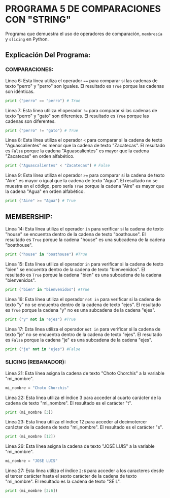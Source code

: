 # PROGRAMA 5 DE COMPARACIONES CON "STRING"
Programa que demuestra el uso de operadores de comparación, `membresía` y `slicing` en Python.
## Explicación Del Programa:

### COMPARACIONES:

Línea 6: Esta línea utiliza el operador `==` para comparar si las cadenas de texto "perro" y "perro" son iguales. El resultado es `True` porque las cadenas son idénticas.

```python
print ("perro" == "perro") # True
```

Línea 7: Esta línea utiliza el operador `!=` para comparar si las cadenas de texto "perro" y "gato" son diferentes. El resultado es `True` porque las cadenas son diferentes.

```python
print ("perro" != "gato") # True
```

Línea 8: Esta línea utiliza el operador `<` para comparar si la cadena de texto "Aguascalientes" es menor que la cadena de texto "Zacatecas". El resultado es `False` porque la cadena "Aguascalientes" es mayor que la cadena "Zacatecas" en orden alfabético.

```python
print ("Aguascalientes" < "Zacatecas") # False
```

Línea 9: Esta línea utiliza el operador `>=` para comparar si la cadena de texto "Aire" es mayor o igual que la cadena de texto "Agua". El resultado no se muestra en el código, pero sería `True` porque la cadena "Aire" es mayor que la cadena "Agua" en orden alfabético.

```python
print ("Aire" >= "Agua") # True
```

## MEMBERSHIP:
Línea 14: Esta línea utiliza el operador `in` para verificar si la cadena de texto "house" se encuentra dentro de la cadena de texto "boathouse". El resultado es `True` porque la cadena "house" es una subcadena de la cadena "boathouse".

```python
print ("house" in "boathouse") #True
```

Línea 15: Esta línea utiliza el operador `in` para verificar si la cadena de texto "bien" se encuentra dentro de la cadena de texto "bienvenidos". El resultado es `True` porque la cadena "bien" es una subcadena de la cadena "bienvenidos".

```python
print ("bien" in "bienvenidos") #True
```

Línea 16: Esta línea utiliza el operador `not in` para verificar si la cadena de texto "y" no se encuentra dentro de la cadena de texto "ejes". El resultado es `True` porque la cadena "y" no es una subcadena de la cadena "ejes".

```python
print ("y" not in "ejes") #True
```

Línea 17:  Esta línea utiliza el operador `not in` para verificar si la cadena de texto "je" no se encuentra dentro de la cadena de texto "ejes". El resultado es `False` porque la cadena "je" es una subcadena de la cadena "ejes".

```python
print ("je" not in "ejes") #False
```

### SLICING (REBANADOR):
Línea 21: Esta línea asigna la cadena de texto "Choto Chorchis" a la variable "mi_nombre".

```python
mi_nombre = "Choto Chorchis"
```

Línea 22: Esta línea utiliza el índice 3 para acceder al cuarto carácter de la cadena de texto "mi_nombre". El resultado es el carácter "t".

```python
print (mi_nombre [3])
```

Línea 23: Esta línea utiliza el índice 12 para acceder al decimotercer carácter de la cadena de texto "mi_nombre". El resultado es el carácter "s".

```python
print (mi_nombre [12])
```

Línea 26: Esta línea asigna la cadena de texto "JOSÉ LUIS" a la variable "mi_nombre".

```python
mi_nombre = "JOSÉ LUIS"
```

Línea 27: Esta línea utiliza el índice `2:6` para acceder a los caracteres desde el tercer carácter hasta el sexto carácter de la cadena de texto "mi_nombre". El resultado es la cadena de texto "SÉ L".

```python
print (mi_nombre [2:6])
```

